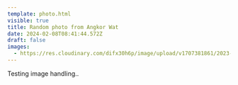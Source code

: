 ```yaml
---
template: photo.html
visible: true
title: Random photo from Angkor Wat
date: 2024-02-08T08:41:44.572Z
draft: false
images:
  - https://res.cloudinary.com/difx30h6p/image/upload/v1707381861/2023-10-03-14-40-34-867_Original_ekp05n.jpg
---
```

Testing image handling..
